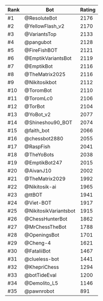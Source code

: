 Rank|Bot|Rating
---|---|---
#1|@ResoluteBot|2176
#2|@YellowFlash_v2|2170
#3|@VariantsTop|2133
#4|@pangubot|2128
#5|@FireFishBOT|2121
#6|@EmptikVariantsBot|2119
#7|@EmptikBot|2116
#8|@TheMatrix2025|2116
#9|@Nikitosikbot|2112
#10|@ToromBot|2110
#11|@ToromLc0|2106
#12|@TorBot|2104
#13|@YoBot_v2|2077
#14|@Shineshou90_BOT|2074
#15|@faith_bot|2066
#16|@chessbot2880|2055
#17|@RaspFish|2041
#18|@TheYoBots|2038
#19|@EmptikBot247|2015
#20|@AivanJ10|2002
#21|@TheMatrix2029|1992
#22|@Nikitosik-ai|1965
#23|@ttBOT|1941
#24|@Viet-BOT|1917
#25|@NikitosikVariantsbot|1915
#26|@ChessHunterBot|1862
#27|@MrChessTheBot|1788
#28|@OpeningsBot|1701
#29|@Cheng-4|1621
#30|@FataliiBot|1467
#31|@clueless-bot|1441
#32|@KhepriChess|1294
#33|@botTideEval|1200
#34|@Demolito_L5|1146
#35|@pawnrobot|891
